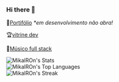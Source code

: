 ### Hi there 👋

📄[Portifólio](https://mikalron.github.io/portifolio/) <em>*em desenvolvimento não abra!</em>

🏆[vitrine dev](https://cursos.alura.com.br/vitrinedev/Heromon-9010)

🎸[Músico full stack](https://open.spotify.com/intl-pt/artist/2zl2w6YUxRB6V0JkTzywcf)

![MikalROn's Stats](https://github-readme-stats.vercel.app/api?username=MikalROn&theme=dark&show_icons=true&hide_border=true&count_private=true)
<br>
![MikalROn's Top Languages](https://github-readme-stats.vercel.app/api/top-langs/?username=MikalROn&theme=dark&show_icons=true&hide_border=true&layout=compact)
<br>
![MikalROn's Streak](https://github-readme-streak-stats.herokuapp.com/?user=MikalROn&theme=dark&hide_border=true)
<br>


